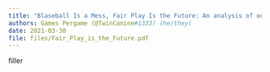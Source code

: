 ```yaml
---
title: "Blaseball Is a Mess, Fair Play Is the Future: An analysis of odds, outcomes, and accuracy in the Peace and Prosperity Era"
authors: Games Pergame (@TwinCanine#1333) (he/they)
date: 2021-03-30
file: files/Fair_Play_is_the_Future.pdf
---
```

filler
